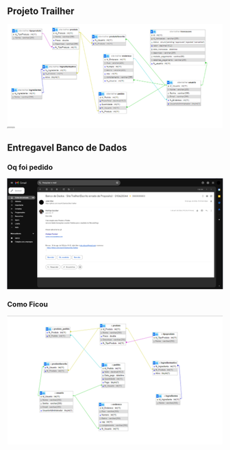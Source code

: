 ## Projeto Trailher

<p align="center"><img src="Imagens/ImagemBanco.png" width="700" alt="Logo Banco"></p>

## Entregavel Banco de Dados
### Oq foi pedido
<p align="center"><img src="Imagens/EmailArrumarBanco.png" width="700" alt="Email"></p>

### Como Ficou
<p align="center"><img src="Imagens/BancoArrumado2.png" width="700" alt="Logo Banco"></p>